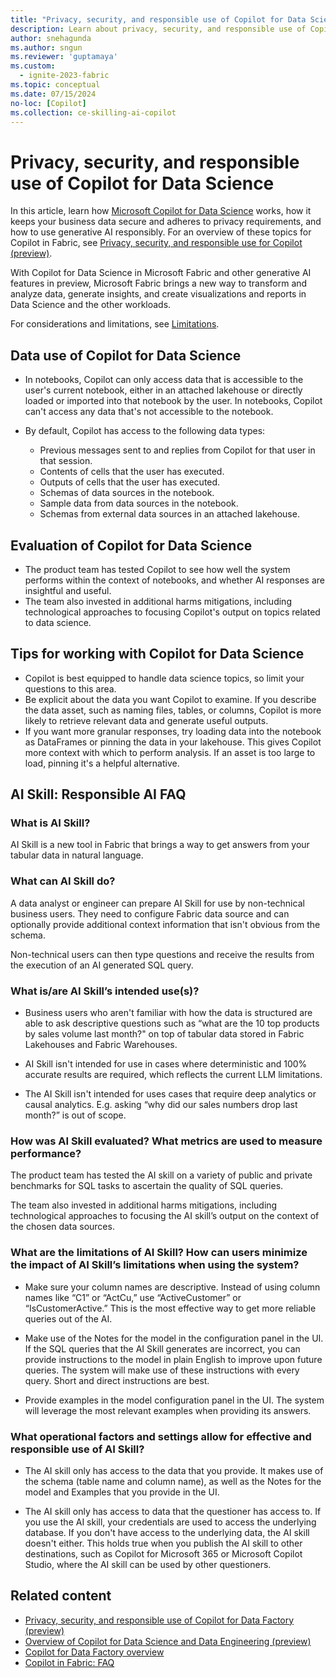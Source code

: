 ```yaml
---
title: "Privacy, security, and responsible use of Copilot for Data Science"
description: Learn about privacy, security, and responsible use of Copilot for Data Science in Microsoft Fabric.
author: snehagunda
ms.author: sngun
ms.reviewer: 'guptamaya'
ms.custom:
  - ignite-2023-fabric
ms.topic: conceptual
ms.date: 07/15/2024
no-loc: [Copilot]
ms.collection: ce-skilling-ai-copilot
---
```


# Privacy, security, and responsible use of Copilot for Data Science

In this article, learn how [Microsoft Copilot for Data Science](../data-engineering/copilot-notebooks-overview.md) works, how it keeps your business data secure and adheres to privacy requirements, and how to use generative AI responsibly. For an overview of these topics for Copilot in Fabric, see [Privacy, security, and responsible use for Copilot (preview)](../fundamentals/copilot-privacy-security.md).

With Copilot for Data Science in Microsoft Fabric and other generative AI features in preview, Microsoft Fabric brings a new way to transform and analyze data, generate insights, and create visualizations and reports in Data Science and the other workloads.

For considerations and limitations, see [Limitations](../data-engineering/copilot-notebooks-overview.md#limitations).

## Data use of Copilot for Data Science

- In notebooks, Copilot can only access data that is accessible to the user's current notebook, either in an attached lakehouse or directly loaded or imported into that notebook by the user. In notebooks, Copilot can't access any data that's not accessible to the notebook.

- By default, Copilot has access to the following data types:

  - Previous messages sent to and replies from Copilot for that user in that session.
  - Contents of cells that the user has executed.
  - Outputs of cells that the user has executed.
  - Schemas of data sources in the notebook.
  - Sample data from data sources in the notebook.
  - Schemas from external data sources in an attached lakehouse.
    
## Evaluation of Copilot for Data Science
 
- The product team has tested Copilot to see how well the system performs within the context of notebooks, and whether AI responses are insightful and useful.
- The team also invested in additional harms mitigations, including technological approaches to focusing Copilot's output on topics related to data science.

## Tips for working with Copilot for Data Science

- Copilot is best equipped to handle data science topics, so limit your questions to this area.
- Be explicit about the data you want Copilot to examine. If you describe the data asset, such as naming files, tables, or columns, Copilot is more likely to retrieve relevant data and generate useful outputs.
- If you want more granular responses, try loading data into the notebook as DataFrames or pinning the data in your lakehouse. This gives Copilot more context with which to perform analysis. If an asset is too large to load, pinning it's a helpful alternative.

## AI Skill: Responsible AI FAQ

### What is AI Skill?

AI Skill is a new tool in Fabric that brings a way to get answers from your tabular data in natural language.

### What can AI Skill do? 

A data analyst or engineer can prepare AI Skill for use by non-technical business users. They need to configure Fabric data source and can optionally provide additional context information that isn't obvious from the schema.

Non-technical users can then type questions and receive the results from the execution of an AI generated SQL query.

### What is/are AI Skill’s intended use(s)?

- Business users who aren't familiar with how the data is structured are able to ask descriptive questions such as “what are the 10 top products by sales volume last month?" on top of tabular data stored in Fabric Lakehouses and Fabric Warehouses.

- AI Skill isn't intended for use in cases where deterministic and 100% accurate results are required, which reflects the current LLM limitations.

- The AI Skill isn't intended for uses cases that require deep analytics or causal analytics. E.g. asking “why did our sales numbers drop last month?” is out of scope. 

### How was AI Skill evaluated? What metrics are used to measure performance?

The product team has tested the AI skill on a variety of public and private benchmarks for SQL tasks to ascertain the quality of SQL queries.

The team also invested in additional harms mitigations, including technological approaches to focusing the AI skill’s output on the context of the chosen data sources.

### What are the limitations of AI Skill? How can users minimize the impact of AI Skill’s limitations when using the system?

- Make sure your column names are descriptive. Instead of using column names like “C1” or “ActCu,” use “ActiveCustomer” or “IsCustomerActive.” This is the most effective way to get more reliable queries out of the AI.

- Make use of the Notes for the model in the configuration panel in the UI. If the SQL queries that the AI Skill generates are incorrect, you can provide instructions to the model in plain English to improve upon future queries. The system will make use of these instructions with every query. Short and direct instructions are best.

- Provide examples in the model configuration panel in the UI. The system will leverage the most relevant examples when providing its answers.

### What operational factors and settings allow for effective and responsible use of AI Skill?

- The AI skill only has access to the data that you provide. It makes use of the schema (table name and column name), as well as the Notes for the model and Examples that you provide in the UI.

- The AI skill only has access to data that the questioner has access to. If you use the AI skill, your credentials are used to access the underlying database. If you don't have access to the underlying data, the AI skill doesn't either. This holds true when you publish the AI skill to other destinations, such as Copilot for Microsoft 365 or Microsoft Copilot Studio, where the AI skill can be used by other questioners.

## Related content

- [Privacy, security, and responsible use of Copilot for Data Factory (preview)](copilot-data-factory-privacy-security.md)
- [Overview of Copilot for Data Science and Data Engineering (preview)](../data-engineering/copilot-notebooks-overview.md)
- [Copilot for Data Factory overview](copilot-fabric-data-factory.md)
- [Copilot in Fabric: FAQ](copilot-faq-fabric.yml)
